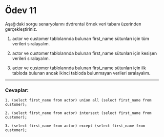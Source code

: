 # Ödev 11

Aşağıdaki sorgu senaryolarını dvdrental örnek veri tabanı üzerinden gerçekleştiriniz.

1. actor ve customer tablolarında bulunan first_name sütunları için tüm verileri sıralayalım.

2. actor ve customer tablolarında bulunan first_name sütunları için kesişen verileri sıralayalım.

3. actor ve customer tablolarında bulunan first_name sütunları için ilk tabloda bulunan ancak ikinci tabloda bulunmayan
   verileri sıralayalım.

---

### Cevaplar:

```
1. (select first_name from actor) union all (select first_name from customer);

2. (select first_name from actor) intersect (select first_name from customer);

3. (select first_name from actor) except (select first_name from customer);

```



